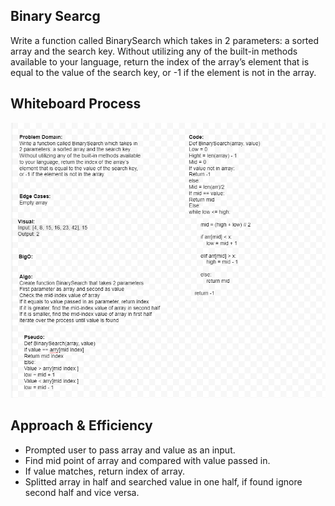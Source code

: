 ## Binary Searcg
Write a function called BinarySearch which takes in 2 parameters: a sorted array and the search key. Without utilizing any of the built-in methods available to your language, return the index of the array’s element that is equal to the value of the search key, or -1 if the element is not in the array. 

## Whiteboard Process  

![Alt text](Imgs/Capture.PNG?raw=true "directory")  


## Approach & Efficiency

- Prompted user to pass array and value as an input.
- Find mid point of array and compared with value passed in.
- If value matches, return index of array.
- Splitted array in half and searched value in one half, if found ignore second half and vice versa. 
